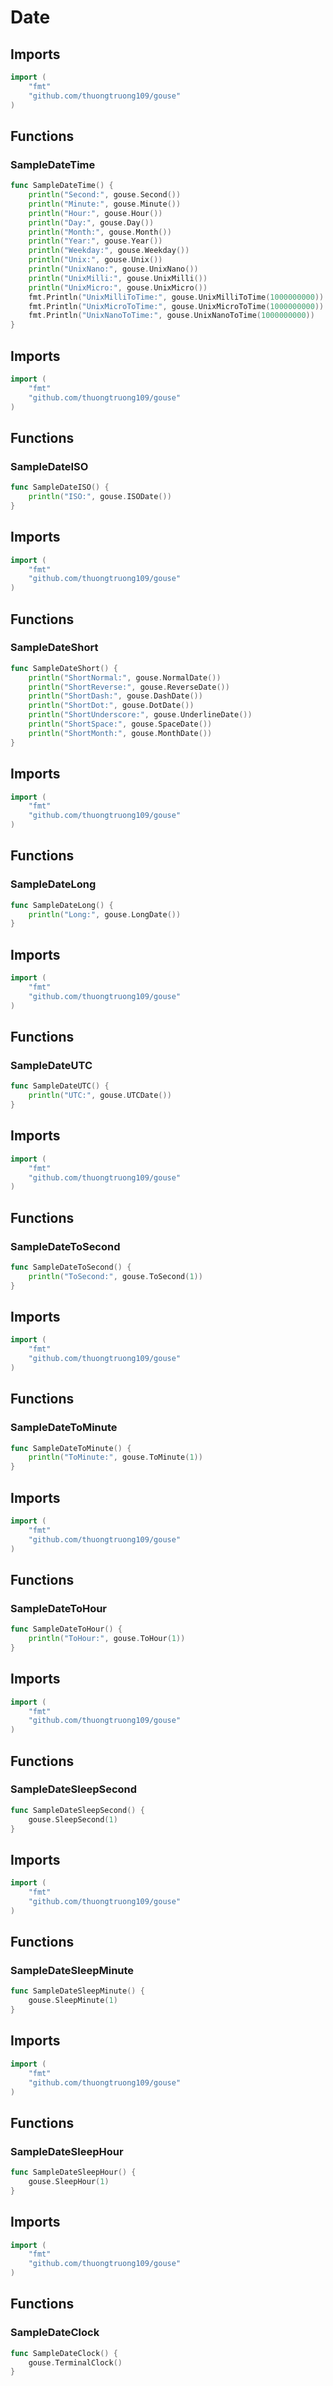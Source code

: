 # Date

## Imports

```go
import (
	"fmt"
	"github.com/thuongtruong109/gouse"
)
```
## Functions


### SampleDateTime

```go
func SampleDateTime() {
	println("Second:", gouse.Second())
	println("Minute:", gouse.Minute())
	println("Hour:", gouse.Hour())
	println("Day:", gouse.Day())
	println("Month:", gouse.Month())
	println("Year:", gouse.Year())
	println("Weekday:", gouse.Weekday())
	println("Unix:", gouse.Unix())
	println("UnixNano:", gouse.UnixNano())
	println("UnixMilli:", gouse.UnixMilli())
	println("UnixMicro:", gouse.UnixMicro())
	fmt.Println("UnixMilliToTime:", gouse.UnixMilliToTime(1000000000))
	fmt.Println("UnixMicroToTime:", gouse.UnixMicroToTime(1000000000))
	fmt.Println("UnixNanoToTime:", gouse.UnixNanoToTime(1000000000))
}
```
## Imports

```go
import (
	"fmt"
	"github.com/thuongtruong109/gouse"
)
```
## Functions


### SampleDateISO

```go
func SampleDateISO() {
	println("ISO:", gouse.ISODate())
}
```
## Imports

```go
import (
	"fmt"
	"github.com/thuongtruong109/gouse"
)
```
## Functions


### SampleDateShort

```go
func SampleDateShort() {
	println("ShortNormal:", gouse.NormalDate())
	println("ShortReverse:", gouse.ReverseDate())
	println("ShortDash:", gouse.DashDate())
	println("ShortDot:", gouse.DotDate())
	println("ShortUnderscore:", gouse.UnderlineDate())
	println("ShortSpace:", gouse.SpaceDate())
	println("ShortMonth:", gouse.MonthDate())
}
```
## Imports

```go
import (
	"fmt"
	"github.com/thuongtruong109/gouse"
)
```
## Functions


### SampleDateLong

```go
func SampleDateLong() {
	println("Long:", gouse.LongDate())
}
```
## Imports

```go
import (
	"fmt"
	"github.com/thuongtruong109/gouse"
)
```
## Functions


### SampleDateUTC

```go
func SampleDateUTC() {
	println("UTC:", gouse.UTCDate())
}
```
## Imports

```go
import (
	"fmt"
	"github.com/thuongtruong109/gouse"
)
```
## Functions


### SampleDateToSecond

```go
func SampleDateToSecond() {
	println("ToSecond:", gouse.ToSecond(1))
}
```
## Imports

```go
import (
	"fmt"
	"github.com/thuongtruong109/gouse"
)
```
## Functions


### SampleDateToMinute

```go
func SampleDateToMinute() {
	println("ToMinute:", gouse.ToMinute(1))
}
```
## Imports

```go
import (
	"fmt"
	"github.com/thuongtruong109/gouse"
)
```
## Functions


### SampleDateToHour

```go
func SampleDateToHour() {
	println("ToHour:", gouse.ToHour(1))
}
```
## Imports

```go
import (
	"fmt"
	"github.com/thuongtruong109/gouse"
)
```
## Functions


### SampleDateSleepSecond

```go
func SampleDateSleepSecond() {
	gouse.SleepSecond(1)
}
```
## Imports

```go
import (
	"fmt"
	"github.com/thuongtruong109/gouse"
)
```
## Functions


### SampleDateSleepMinute

```go
func SampleDateSleepMinute() {
	gouse.SleepMinute(1)
}
```
## Imports

```go
import (
	"fmt"
	"github.com/thuongtruong109/gouse"
)
```
## Functions


### SampleDateSleepHour

```go
func SampleDateSleepHour() {
	gouse.SleepHour(1)
}
```
## Imports

```go
import (
	"fmt"
	"github.com/thuongtruong109/gouse"
)
```
## Functions


### SampleDateClock

```go
func SampleDateClock() {
	gouse.TerminalClock()
}
```
